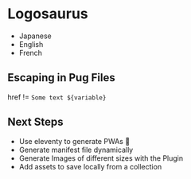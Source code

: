 # Logosaurus

- Japanese 
- English
- French

## Escaping in Pug Files

href != `Some text ${variable}`

## Next Steps

- Use eleventy to generate PWAs 🚀
- Generate manifest file dynamically
- Generate Images of different sizes with the Plugin
- Add assets to save locally from a collection